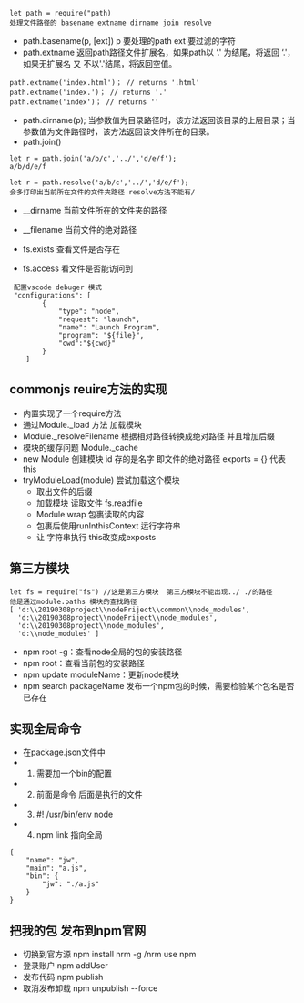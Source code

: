 ```
let path = require("path)
处理文件路径的 basename extname dirname join resolve
```
- path.basename(p, [ext]) p 要处理的path ext 要过滤的字符
- path.extname 返回path路径文件扩展名，如果path以 ‘.' 为结尾，将返回 ‘.'，如果无扩展名 又 不以'.'结尾，将返回空值。
```
path.extname('index.html')； // returns '.html'
path.extname('index.')； // returns '.'
path.extname('index')； // returns ''
```
- path.dirname(p); 当参数值为目录路径时，该方法返回该目录的上层目录；当参数值为文件路径时，该方法返回该文件所在的目录。
- path.join() 
```
let r = path.join('a/b/c','../','d/e/f');
a/b/d/e/f

let r = path.resolve('a/b/c','../','d/e/f');
会多打印出当前所在文件的文件夹路径 resolve方法不能有/
```

- __dirname 当前文件所在的文件夹的路径
- __filename 当前文件的绝对路径



- fs.exists 查看文件是否存在
- fs.access 看文件是否能访问到

```
 配置vscode debuger 模式
 "configurations": [
        {
            "type": "node",
            "request": "launch",
            "name": "Launch Program",
            "program": "${file}",
            "cwd":"${cwd}"
        }
    ]
```


## commonjs reuire方法的实现
- 内置实现了一个require方法
- 通过Module._load 方法 加载模块
- Module._resolveFilename 根据相对路径转换成绝对路径 并且增加后缀
- 模块的缓存问题  Module._cache 
- new Module 创建模块 id 存的是名字 即文件的绝对路径  exports = {} 代表this
- tryModuleLoad(module) 尝试加载这个模块
    - 取出文件的后缀
    - 加载模块 读取文件 fs.readfile
    - Module.wrap 包裹读取的内容
    - 包裹后使用runInthisContext 运行字符串
    - 让 字符串执行 this改变成exposts

## 第三方模块
```
let fs = require("fs") //这是第三方模块  第三方模块不能出现../ ./的路径
他是通过module.paths 模块的查找路径
[ 'd:\\20190308project\\nodePriject\\common\\node_modules',
  'd:\\20190308project\\nodePriject\\node_modules',
  'd:\\20190308project\\node_modules',
  'd:\\node_modules' ]
```    
- npm root -g：查看node全局的包的安装路径
- npm root：查看当前包的安装路径
- npm update moduleName：更新node模块
- npm search packageName 发布一个npm包的时候，需要检验某个包名是否已存在

## 实现全局命令
- 在package.json文件中
- 1) 需要加一个bin的配置
- 2) 前面是命令 后面是执行的文件
- 3) #! /usr/bin/env node  
- 4) npm link 指向全局
```
{
    "name": "jw",
    "main": "a.js",
    "bin": {
        "jw": "./a.js"
    }
}
```

## 把我的包 发布到npm官网
- 切换到官方源 npm install nrm -g /nrm use npm
- 登录账户 npm addUser
- 发布代码 npm publish
- 取消发布卸载 npm unpublish --force
